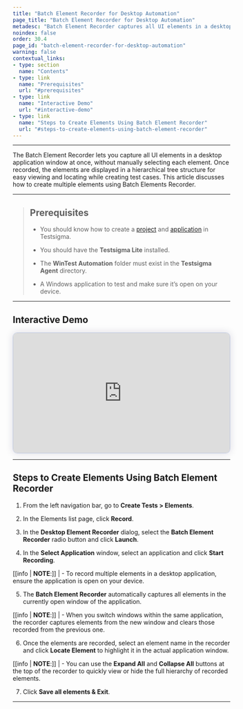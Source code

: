 ```yaml
---
title: "Batch Element Recorder for Desktop Automation"
page_title: "Batch Element Recorder for Desktop Automation"
metadesc: "Batch Element Recorder captures all UI elements in a desktop app window at once and displays them in a tree structure. This article explains how to use it."
noindex: false
order: 30.4
page_id: "batch-element-recorder-for-desktop-automation"
warning: false
contextual_links:
- type: section
  name: "Contents"
- type: link
  name: "Prerequisites"
  url: "#prerequisites"
- type: link
  name: "Interactive Demo"
  url: "#interactive-demo"
- type: link
  name: "Steps to Create Elements Using Batch Element Recorder"
  url: "#steps-to-create-elements-using-batch-element-recorder"
---
```


---

The Batch Element Recorder lets you capture all UI elements in a desktop application window at once, without manually selecting each element. Once recorded, the elements are displayed in a hierarchical tree structure for easy viewing and locating while creating test cases. This article discusses how to create multiple elements using Batch Elements Recorder. 

---

> ## **Prerequisites**
> 
>  - You should know how to create a [project](https://testsigma.com/docs/projects/overview/) and [application](https://testsigma.com/docs/projects/applications/) in Testsigma.
> 
> - You should have the **Testsigma Lite** installed.
> 
> - The **WinTest Automation** folder must exist in the **Testsigma Agent** directory. 
> 
> - A Windows application to test and make sure it’s open on your device. 

---

## **Interactive Demo**

<div>
  <script async src="https://js.storylane.io/js/v2/storylane.js"></script>
  <div class="sl-embed" style="position:relative;padding-bottom:calc(50.57% + 25px);width:100%;height:0;transform:scale(1)">
    <iframe loading="lazy" class="sl-demo" src="https://app.storylane.io/demo/do1gq6a2hpnl?embed=inline" name="sl-embed" allow="fullscreen" allowfullscreen style="position:absolute;top:0;left:0;width:100%!important;height:100%!important;border:1px solid rgba(63,95,172,0.35);box-shadow: 0px 0px 18px rgba(26, 19, 72, 0.15);border-radius:10px;box-sizing:border-box;"></iframe>
  </div>
</div>

---

## **Steps to Create Elements Using Batch Element Recorder**

1. From the left navigation bar, go to **Create Tests > Elements**.

2. In the Elements list page, click **Record**. 

3. In the **Desktop Element Recorder** dialog, select the **Batch Element Recorder** radio button and click **Launch**.

4. In the **Select Application** window, select an application and click **Start Recording**. 

[[info | **NOTE**:]]
| - To record multiple elements in a desktop application, ensure the application is open on your device.

5. The **Batch Element Recorder** automatically captures all elements in the currently open window of the application. 

[[info | **NOTE**:]]
| - When you switch windows within the same application, the recorder captures elements from the new window and clears those recorded from the previous one.

6. Once the elements are recorded, select an element name in the recorder and click **Locate Element** to highlight it in the actual application window.

[[info | **NOTE**:]]
| - You can use the **Expand All** and **Collapse All** buttons at the top of the recorder to quickly view or hide the full hierarchy of recorded elements. 

7. Click **Save all elements & Exit**. 

---





